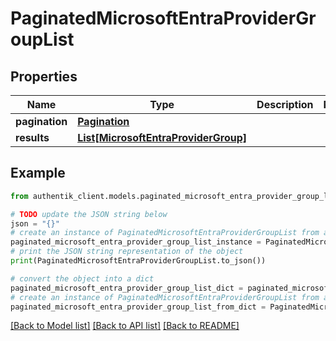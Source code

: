 # PaginatedMicrosoftEntraProviderGroupList


## Properties

Name | Type | Description | Notes
------------ | ------------- | ------------- | -------------
**pagination** | [**Pagination**](Pagination.md) |  | 
**results** | [**List[MicrosoftEntraProviderGroup]**](MicrosoftEntraProviderGroup.md) |  | 

## Example

```python
from authentik_client.models.paginated_microsoft_entra_provider_group_list import PaginatedMicrosoftEntraProviderGroupList

# TODO update the JSON string below
json = "{}"
# create an instance of PaginatedMicrosoftEntraProviderGroupList from a JSON string
paginated_microsoft_entra_provider_group_list_instance = PaginatedMicrosoftEntraProviderGroupList.from_json(json)
# print the JSON string representation of the object
print(PaginatedMicrosoftEntraProviderGroupList.to_json())

# convert the object into a dict
paginated_microsoft_entra_provider_group_list_dict = paginated_microsoft_entra_provider_group_list_instance.to_dict()
# create an instance of PaginatedMicrosoftEntraProviderGroupList from a dict
paginated_microsoft_entra_provider_group_list_from_dict = PaginatedMicrosoftEntraProviderGroupList.from_dict(paginated_microsoft_entra_provider_group_list_dict)
```
[[Back to Model list]](../README.md#documentation-for-models) [[Back to API list]](../README.md#documentation-for-api-endpoints) [[Back to README]](../README.md)


